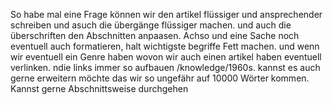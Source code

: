 So habe mal eine Frage können wir den artikel flüssiger und ansprechender schreiben und asuch die
übergänge flüssiger machen. und auch die überschriften den Abschnitten anpaasen. Achso und eine
Sache noch eventuell auch formatieren, halt wichtigste begriffe Fett machen. und wenn wir eventuell
ein Genre haben wovon wir auch einen artikel haben eventuell verlinken. ndie links immer so aufbauen
/knowledge/1960s. kannst es auch gerne erweitern möchte das wir so ungefähr auf 10000 Wörter kommen.
Kannst gerne Abschnittsweise durchgehen
